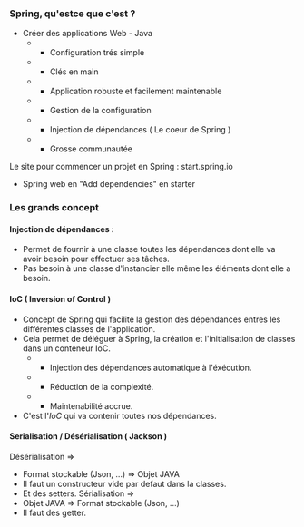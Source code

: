 
### Spring, qu'estce que c'est ? 

- Créer des applications Web - Java
	- + Configuration trés simple
	- + Clés en main
	- + Application robuste et facilement maintenable 
	- + Gestion de la configuration
	- + Injection de dépendances ( Le coeur de Spring )
	- + Grosse communautée 

Le site pour commencer un projet en Spring : start.spring.io 
- Spring web en "Add dependencies" en starter 

### Les grands concept 

#### Injection de dépendances :
- Permet de fournir à une classe toutes les dépendances dont elle va avoir besoin pour effectuer ses tâches. 
- Pas besoin à une classe d'instancier elle même les éléments dont elle a besoin.

#### IoC ( Inversion of Control )
- Concept de Spring qui facilite la gestion des dépendances entres les différentes classes de l'application. 
- Cela permet de déléguer à Spring, la création et l'initialisation de classes dans un conteneur IoC.
	- + Injection des dépendances automatique à l'éxécution.
	- + Réduction de la complexité.
	- + Maintenabilité accrue.
- C'est l'*IoC* qui va contenir toutes nos dépendances. 


#### Serialisation / Désérialisation ( Jackson )
Désérialisation => 
- Format stockable (Json, ...) => Objet JAVA
- Il faut un constructeur vide par defaut dans la classes.
- Et des setters.
Sérialisation => 
- Objet JAVA => Format stockable (Json, ...)
- Il faut des getter.





